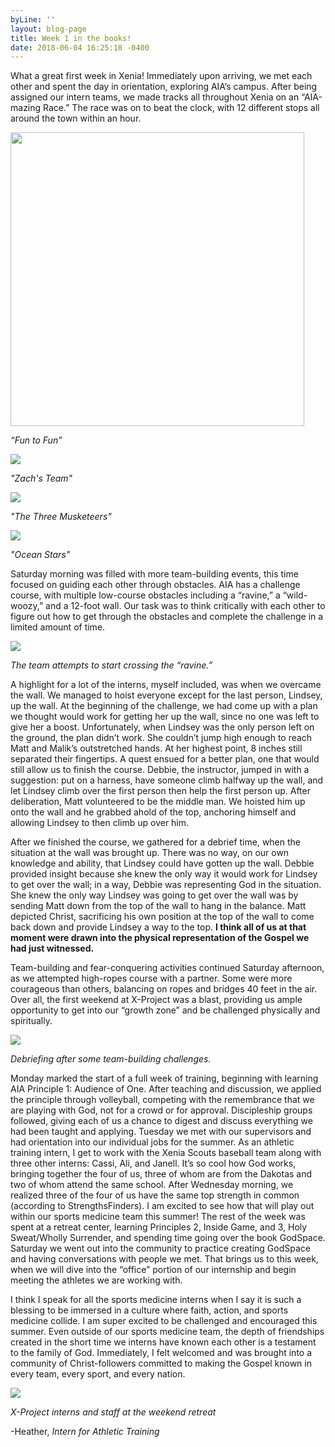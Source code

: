 ```yaml
---
byLine: ''
layout: blog-page
title: Week 1 in the books!
date: 2018-06-04 16:25:18 -0400
---
```

What a great first week in Xenia! Immediately upon arriving, we met each other and spent the day in orientation, exploring AIA’s campus. After being assigned our intern teams, we made tracks all throughout Xenia on an “AIA-mazing Race.” The race was on to beat the clock, with 12 different stops all around the town within an hour.

<img src="/uploads/2018/06/04/funtofun.png" alt="" width="470px">

_“Fun to Fun”_

![](/uploads/2018/06/04/zachsteam1.png)

_"Zach's Team"_

![](/uploads/2018/06/04/threemusketeers1.png)

_"The Three Musketeers"_

![](/uploads/2018/06/04/oceanstars1.png)

_"Ocean Stars"_

Saturday morning was filled with more team-building events, this time focused on guiding each other through obstacles. AIA has a challenge course, with multiple low-course obstacles including a “ravine,” a “wild-woozy,” and a 12-foot wall. Our task was to think critically with each other to figure out how to get through the obstacles and complete the challenge in a limited amount of time.

![](/uploads/2018/06/04/lean.png)

_The team attempts to start crossing the “ravine.”_

A highlight for a lot of the interns, myself included, was when we overcame the wall. We managed to hoist everyone except for the last person, Lindsey, up the wall. At the beginning of the challenge, we had come up with a plan we thought would work for getting her up the wall, since no one was left to give her a boost. Unfortunately, when Lindsey was the only person left on the ground, the plan didn’t work. She couldn’t jump high enough to reach Matt and Malik’s outstretched hands. At her highest point, 8 inches still separated their fingertips. A quest ensued for a better plan, one that would still allow us to finish the course. Debbie, the instructor, jumped in with a suggestion: put on a harness, have someone climb halfway up the wall, and let Lindsey climb over the first person then help the first person up. After deliberation, Matt volunteered to be the middle man. We hoisted him up onto the wall and he grabbed ahold of the top, anchoring himself and allowing Lindsey to then climb up over him.

After we finished the course, we gathered for a debrief time, when the situation at the wall was brought up. There was no way, on our own knowledge and ability, that Lindsey could have gotten up the wall. Debbie provided insight because she knew the only way it would work for Lindsey to get over the wall; in a way, Debbie was representing God in the situation. She knew the only way Lindsey was going to get over the wall was by sending Matt down from the top of the wall to hang in the balance. Matt depicted Christ, sacrificing his own position at the top of the wall to come back down and provide Lindsey a way to the top. **I think all of us at that moment were drawn into the physical representation of the Gospel we had just witnessed.**

Team-building and fear-conquering activities continued Saturday afternoon, as we attempted high-ropes course with a partner. Some were more courageous than others, balancing on ropes and bridges 40 feet in the air. Over all, the first weekend at X-Project was a blast, providing us ample opportunity to get into our “growth zone” and be challenged physically and spiritually.

_![](/uploads/2018/06/04/debrief.png)_

_Debriefing after some team-building challenges._

Monday marked the start of a full week of training, beginning with learning AIA Principle 1: Audience of One. After teaching and discussion, we applied the principle through volleyball, competing with the remembrance that we are playing with God, not for a crowd or for approval. Discipleship groups followed, giving each of us a chance to digest and discuss everything we had been taught and applying. Tuesday we met with our supervisors and had orientation into our individual jobs for the summer. As an athletic training intern, I get to work with the Xenia Scouts baseball team along with three other interns: Cassi, Ali, and Janell. It’s so cool how God works, bringing together the four of us, three of whom are from the Dakotas and two of whom attend the same school. After Wednesday morning, we realized three of the four of us have the same top strength in common (according to StrengthsFinders). I am excited to see how that will play out within our sports medicine team this summer! The rest of the week was spent at a retreat center, learning Principles 2, Inside Game, and 3, Holy Sweat/Wholly Surrender, and spending time going over the book GodSpace. Saturday we went out into the community to practice creating GodSpace and having conversations with people we met. That brings us to this week, when we will dive into the “office” portion of our internship and begin meeting the athletes we are working with.

I think I speak for all the sports medicine interns when I say it is such a blessing to be immersed in a culture where faith, action, and sports medicine collide. I am super excited to be challenged and encouraged this summer. Even outside of our sports medicine team, the depth of friendships created in the short time we interns have known each other is a testament to the family of God. Immediately, I felt welcomed and was brought into a community of Christ-followers committed to making the Gospel known in every team, every sport, and every nation.

![](/uploads/2018/06/04/retreat.png)

_X-Project interns and staff at the weekend retreat_

-Heather, _Intern for Athletic Training_
